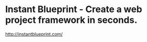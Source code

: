 <!--
id: 515460466
link: http://kevinisom.info/post/515460466/instant-blueprint-create-a-web-project-framework-in
slug: instant-blueprint-create-a-web-project-framework-in
date: Mon Apr 12 2010 23:01:42 GMT+1200 (NZST)
raw: {"blog_name":"kevinisom","id":515460466,"post_url":"http://kevinisom.info/post/515460466/instant-blueprint-create-a-web-project-framework-in","slug":"instant-blueprint-create-a-web-project-framework-in","type":"link","date":"2010-04-12 11:01:42 GMT","timestamp":1271070102,"state":"published","format":"html","reblog_key":"jRB3MfBK","tags":[],"short_url":"http://tmblr.co/Zw68YyUkKro","highlighted":[],"feed_item":"http://instantblueprint.com/","from_feed_id":"650234","note_count":0,"title":"Instant Blueprint - Create a web project framework in seconds.","url":"http://instantblueprint.com/","description":""}
publish: 2010-04-012
tags: 
title: Instant Blueprint - Create a web project framework in seconds.
-->


Instant Blueprint - Create a web project framework in seconds.
==============================================================

<http://instantblueprint.com/>

